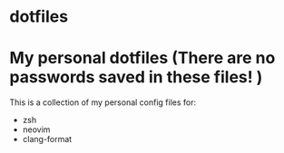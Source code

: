 dotfiles
========

# My personal dotfiles (There are no passwords saved in these files! )

This is a collection of my personal config files for:

* zsh
* neovim
* clang-format
